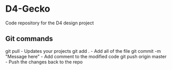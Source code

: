 # D4-Gecko
Code repository for the D4 design project

## Git commands
git pull    - Updates your projects
git add .   - Add all of the file
git commit -m "Message here" - Add comment to the modified code
git push origin master  - Push the changes back to the repo
